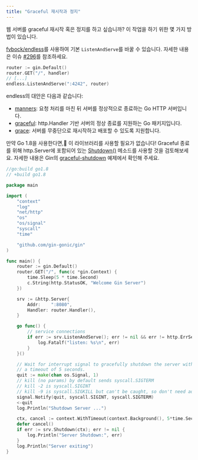```yaml
---
title: "Graceful 재시작과 정지"
---
```


웹 서버를 graceful 재시작 혹은 정지를 하고 싶습니까?
이 작업을 하기 위한 몇 가지 방법이 있습니다.

[fvbock/endless](https://github.com/fvbock/endless)를 사용하여 기본 `ListenAndServe`를 바꿀 수 있습니다. 자세한 내용은 이슈 [#296](https://github.com/gin-gonic/gin/issues/296)를 참조하세요.

```go
router := gin.Default()
router.GET("/", handler)
// [...]
endless.ListenAndServe(":4242", router)
```

endless의 대안은 다음과 같습니다:

* [manners](https://github.com/braintree/manners): 요청 처리를 마친 뒤 서버를 정상적으로 종료하는 Go HTTP 서버입니다.
* [graceful](https://github.com/tylerb/graceful): http.Handler 기반 서버의 정상 종료를 지원하는 Go 패키지입니다.
* [grace](https://github.com/facebookgo/grace): 서버를 무중단으로 재시작하고 배포할 수 있도록 지원합니다.

만약 Go 1.8을 사용한다면, 이 라이브러리를 사용할 필요가 없습니다! Graceful 종료를 위해 http.Server에 포함되어 있는 [Shutdown()](https://golang.org/pkg/net/http/#Server.Shutdown) 메소드를 사용할 것을 검토해보세요. 자세한 내용은 Gin의 [graceful-shutdown](https://github.com/gin-gonic/examples/tree/master/graceful-shutdown) 예제에서 확인해 주세요.

```go
//go:build go1.8
// +build go1.8

package main

import (
	"context"
	"log"
	"net/http"
	"os"
	"os/signal"
	"syscall"
	"time"

	"github.com/gin-gonic/gin"
)

func main() {
	router := gin.Default()
	router.GET("/", func(c *gin.Context) {
		time.Sleep(5 * time.Second)
		c.String(http.StatusOK, "Welcome Gin Server")
	})

	srv := &http.Server{
		Addr:    ":8080",
		Handler: router.Handler(),
	}

	go func() {
		// service connections
		if err := srv.ListenAndServe(); err != nil && err != http.ErrServerClosed {
			log.Fatalf("listen: %s\n", err)
		}
	}()

	// Wait for interrupt signal to gracefully shutdown the server with
	// a timeout of 5 seconds.
	quit := make(chan os.Signal, 1)
	// kill (no params) by default sends syscall.SIGTERM
	// kill -2 is syscall.SIGINT
	// kill -9 is syscall.SIGKILL but can't be caught, so don't need add it
	signal.Notify(quit, syscall.SIGINT, syscall.SIGTERM)
	<-quit
	log.Println("Shutdown Server ...")

	ctx, cancel := context.WithTimeout(context.Background(), 5*time.Second)
	defer cancel()
	if err := srv.Shutdown(ctx); err != nil {
		log.Println("Server Shutdown:", err)
	}
	log.Println("Server exiting")
}
```

